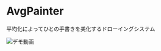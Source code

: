 # AvgPainter
平均化によってひとの手書きを美化するドローイングシステム

![デモ動画](https://i.gyazo.com/8437a93fb0052e2d7f4006c3622aa3c9.gif "デモ動画")

